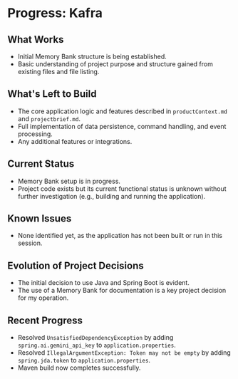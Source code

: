 # Progress: Kafra

## What Works

- Initial Memory Bank structure is being established.
- Basic understanding of project purpose and structure gained from existing files and file listing.

## What's Left to Build

- The core application logic and features described in `productContext.md` and `projectbrief.md`.
- Full implementation of data persistence, command handling, and event processing.
- Any additional features or integrations.

## Current Status

- Memory Bank setup is in progress.
- Project code exists but its current functional status is unknown without further investigation (e.g., building and running the application).

## Known Issues

- None identified yet, as the application has not been built or run in this session.

## Evolution of Project Decisions

- The initial decision to use Java and Spring Boot is evident.
- The use of a Memory Bank for documentation is a key project decision for my operation.

## Recent Progress

- Resolved `UnsatisfiedDependencyException` by adding `spring.ai.gemini_api_key` to `application.properties`.
- Resolved `IllegalArgumentException: Token may not be empty` by adding `spring.jda.token` to `application.properties`.
- Maven build now completes successfully.
